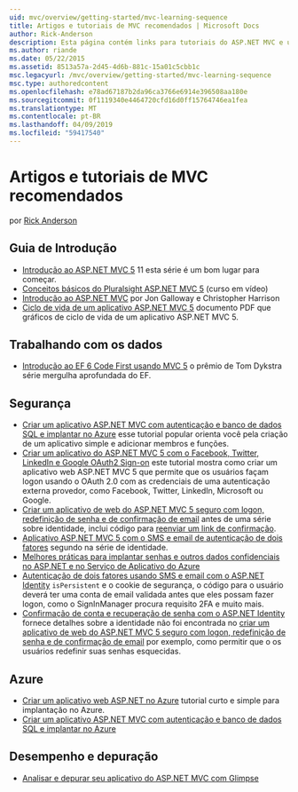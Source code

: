 ```yaml
---
uid: mvc/overview/getting-started/mvc-learning-sequence
title: Artigos e tutoriais de MVC recomendados | Microsoft Docs
author: Rick-Anderson
description: Esta página contém links para tutoriais do ASP.NET MVC e uma sequência sugerida para segui-las.
ms.author: riande
ms.date: 05/22/2015
ms.assetid: 8513a57a-2d45-4d6b-881c-15a01c5cbb1c
msc.legacyurl: /mvc/overview/getting-started/mvc-learning-sequence
msc.type: authoredcontent
ms.openlocfilehash: e78ad67187b2da96ca3766e6914e396508aa180e
ms.sourcegitcommit: 0f1119340e4464720cfd16d0ff15764746ea1fea
ms.translationtype: MT
ms.contentlocale: pt-BR
ms.lasthandoff: 04/09/2019
ms.locfileid: "59417540"
---
```

# <a name="mvc-recommended-tutorials-and-articles"></a>Artigos e tutoriais de MVC recomendados

por [Rick Anderson]((https://twitter.com/RickAndMSFT))

<a id="pwd"></a>
## <a name="getting-started"></a>Guia de Introdução

- [Introdução ao ASP.NET MVC 5](introduction/getting-started.md) 11 esta série é um bom lugar para começar.
- [Conceitos básicos do Pluralsight ASP.NET MVC 5](https://pluralsight.com/training/Player?author=scott-allen&amp;name=aspdotnet-mvc5-fundamentals-m1-introduction&amp;mode=live&amp;clip=0&amp;course=aspdotnet-mvc5-fundamentals) (curso em vídeo)
- [Introdução ao ASP.NET MVC](https://www.microsoftvirtualacademy.com/training-courses/introduction-to-asp-net-mvc) por Jon Galloway e Christopher Harrison
- [Ciclo de vida de um aplicativo ASP.NET MVC 5](lifecycle-of-an-aspnet-mvc-5-application.md) documento PDF que gráficos de ciclo de vida de um aplicativo ASP.NET MVC 5.

<a id="con"></a>
## <a name="working-with-data"></a>Trabalhando com os dados

- [Introdução ao EF 6 Code First usando MVC 5](getting-started-with-ef-using-mvc/creating-an-entity-framework-data-model-for-an-asp-net-mvc-application.md) o prêmio de Tom Dykstra série mergulha aprofundada do EF.

<a id="wj"></a>
## <a name="security"></a>Segurança

- [Criar um aplicativo ASP.NET MVC com autenticação e banco de dados SQL e implantar no Azure](https://azure.microsoft.com/documentation/articles/web-sites-dotnet-deploy-aspnet-mvc-app-membership-oauth-sql-database/) esse tutorial popular orienta você pela criação de um aplicativo simple e adicionar membros e funções.
- [Criar um aplicativo do ASP.NET MVC 5 com o Facebook, Twitter, LinkedIn e Google OAuth2 Sign-on](../security/create-an-aspnet-mvc-5-app-with-facebook-and-google-oauth2-and-openid-sign-on.md) este tutorial mostra como criar um aplicativo web ASP.NET MVC 5 que permite que os usuários façam logon usando o OAuth 2.0 com as credenciais de uma autenticação externa provedor, como Facebook, Twitter, LinkedIn, Microsoft ou Google.
- [Criar um aplicativo de web do ASP.NET MVC 5 seguro com logon, redefinição de senha e de confirmação de email](../security/create-an-aspnet-mvc-5-web-app-with-email-confirmation-and-password-reset.md) antes de uma série sobre identidade, inclui código para [reenviar um link de confirmação](../security/create-an-aspnet-mvc-5-web-app-with-email-confirmation-and-password-reset.md#rsend).
- [Aplicativo ASP.NET MVC 5 com o SMS e email de autenticação de dois fatores](../security/aspnet-mvc-5-app-with-sms-and-email-two-factor-authentication.md) segundo na série de identidade.
- [Melhores práticas para implantar senhas e outros dados confidenciais no ASP.NET e no Serviço de Aplicativo do Azure](../../../identity/overview/features-api/best-practices-for-deploying-passwords-and-other-sensitive-data-to-aspnet-and-azure.md)
- [Autenticação de dois fatores usando SMS e email com o ASP.NET Identity](../../../identity/overview/features-api/two-factor-authentication-using-sms-and-email-with-aspnet-identity.md) `isPersistent` e o cookie de segurança, o código para o usuário deverá ter uma conta de email validada antes que eles possam fazer logon, como o SignInManager procura requisito 2FA e muito mais.
- [Confirmação de conta e recuperação de senha com o ASP.NET Identity](../../../identity/overview/features-api/account-confirmation-and-password-recovery-with-aspnet-identity.md) fornece detalhes sobre a identidade não foi encontrada no [criar um aplicativo de web do ASP.NET MVC 5 seguro com logon, redefinição de senha e de confirmação de email](../security/create-an-aspnet-mvc-5-web-app-with-email-confirmation-and-password-reset.md) por exemplo, como permitir que o os usuários redefinir suas senhas esquecidas.

<a id="da"></a>
## <a name="azure"></a>Azure

- [Criar um aplicativo web ASP.NET no Azure](https://azure.microsoft.com/documentation/articles/web-sites-dotnet-get-started/) tutorial curto e simple para implantação no Azure.
- [Criar um aplicativo ASP.NET MVC com autenticação e banco de dados SQL e implantar no Azure](https://azure.microsoft.com/documentation/articles/web-sites-dotnet-deploy-aspnet-mvc-app-membership-oauth-sql-database/)

<a id="perf"></a>
## <a name="performance-and-debugging"></a>Desempenho e depuração

- [Analisar e depurar seu aplicativo do ASP.NET MVC com Glimpse](../performance/profile-and-debug-your-aspnet-mvc-app-with-glimpse.md)
